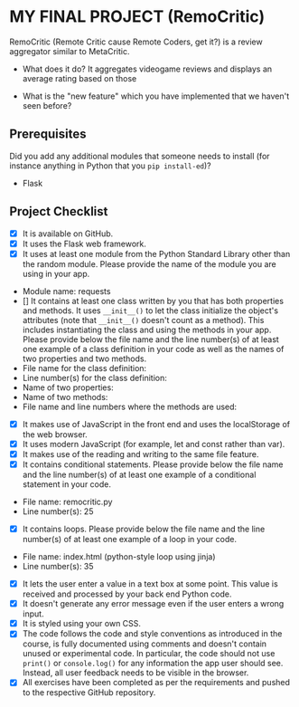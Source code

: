 # MY FINAL PROJECT (RemoCritic)
RemoCritic (Remote Critic cause Remote Coders, get it?) is a review aggregator similar to MetaCritic.

- What does it do?
It aggregates videogame reviews and displays an average rating based on those

- What is the "new feature" which you have implemented that
we haven't seen before?

## Prerequisites
Did you add any additional modules that someone needs to
install (for instance anything in Python that you `pip
install-ed`)?

- Flask

## Project Checklist
- [X] It is available on GitHub.
- [X] It uses the Flask web framework.
- [X] It uses at least one module from the Python Standard
Library other than the random module.
Please provide the name of the module you are using in your
app.
- Module name: requests
- [] It contains at least one class written by you that has
both properties and methods. It uses `__init__()` to let the
class initialize the object's attributes (note that
`__init__()` doesn't count as a method). This includes
instantiating the class and using the methods in your app.
Please provide below the file name and the line number(s) of
at least one example of a class definition in your code as
well as the names of two properties and two methods.
- File name for the class definition:
- Line number(s) for the class definition:
- Name of two properties:
- Name of two methods:
- File name and line numbers where the methods are used:
- [X] It makes use of JavaScript in the front end and uses the
localStorage of the web browser.
- [X] It uses modern JavaScript (for example, let and const
rather than var).
- [X] It makes use of the reading and writing to the same file
feature.
- [X] It contains conditional statements. Please provide below
the file name and the line number(s) of at least
one example of a conditional statement in your code.
- File name: remocritic.py
- Line number(s): 25
- [X] It contains loops. Please provide below the file name
and the line number(s) of at least
one example of a loop in your code.
- File name: index.html (python-style loop using jinja)
- Line number(s): 35
- [X] It lets the user enter a value in a text box at some
point.
This value is received and processed by your back end
Python code.
- [X] It doesn't generate any error message even if the user
enters a wrong input.
- [X] It is styled using your own CSS.
- [X] The code follows the code and style conventions as
introduced in the course, is fully documented using comments
and doesn't contain unused or experimental code.
In particular, the code should not use `print()` or
`console.log()` for any information the app user should see.
Instead, all user feedback needs to be visible in the
browser.
- [X] All exercises have been completed as per the
requirements and pushed to the respective GitHub repository.